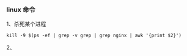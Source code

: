 ### linux 命令
1、杀死某个进程
```angularjs
kill -9 $(ps -ef | grep -v grep | grep nginx | awk '{print $2}')
```

2、
